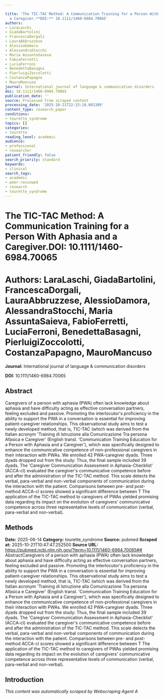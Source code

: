 ```yaml
---

title: 'The TIC-TAC Method: A Communication Training for a Person With Aphasia and
  a Caregiver.**DOI:** 10.1111/1460-6984.70065'
authors:
- LaraLaschi
- GiadaBartolini
- FrancescaDorgali
- LauraAbbruzzese
- AlessioDamora
- AlessandraStocchi
- Maria AssuntaSaieva
- FabioFerretti
- LuciaFerroni
- BenedettaBasagni
- PierluigiZoccolotti
- CostanzaPapagno
- MauroMancuso
journal: International journal of language & communication disorders
doi: 10.1111/1460-6984.70065
publication_date: ''
source: Processed from scraped content
processing_date: '2025-10-21T22:15:10.081389'
content_type: research_paper
conditions:
- tourette_syndrome
topics: []
categories:
- tourette
reading_level: academic
audience:
- professional
- researcher
patient_friendly: false
search_priority: standard
keywords:
- clinical
search_tags:
- academic
- peer-reviewed
- research
- tourette_syndrome
---
```




# The TIC-TAC Method: A Communication Training for a Person With Aphasia and a Caregiver.**DOI:** 10.1111/1460-6984.70065

# **Authors:** LaraLaschi, GiadaBartolini, FrancescaDorgali, LauraAbbruzzese, AlessioDamora, AlessandraStocchi, Maria AssuntaSaieva, FabioFerretti, LuciaFerroni, BenedettaBasagni, PierluigiZoccolotti, CostanzaPapagno, MauroMancuso

**Journal:** International journal of language & communication disorders

**DOI:** 10.1111/1460-6984.70065

## Abstract

Caregivers of a person with aphasia (PWA) often lack knowledge about aphasia and have difficulty acting as effective conversation partners, feeling excluded and passive. Promoting the interlocutor's proficiency in the ability to support the PWA in a conversation is essential for improving patient-caregiver relationships.
This observational study aims to test a newly developed method, that is, TIC-TAC (which was derived from the Italian acronym 'Training di Istruzione alla Comunicazione Tra persona Afasica e Caregiver' (English transl. 'Communication Training Education for a Person with Aphasia and a Caregiver'), which was specifically designed to enhance the communicative competence of non-professional caregivers in their interaction with PWAs.
We enrolled 42 PWA-caregiver dyads. Three dyads dropped out from the study: Thus, the final sample included 39 dyads. The 'Caregiver Communication Assessment in Aphasia-Checklist' (ACCA-cl) evaluated the caregiver's communicative competence before and after the administration of the TIC-TAC method. This scale detects the verbal, para-verbal and non-verbal components of communication during the interaction with the patient.
Comparisons between pre- and post-method ACCA-cl scores showed a significant difference between T
The application of the TIC-TAC method to caregivers of PWAs yielded promising data regarding its impact on the evolution of caregivers' communicative competence across three representative levels of communication (verbal, para-verbal and non-verbal).
## Methods

**Date:** 2025-06-14
**Category:** tourette_syndrome
**Source:** pubmed
**Scraped at:** 2025-10-21T10:47:47.252500
**Source URL:** https://pubmed.ncbi.nlm.nih.gov/?term=10.1111/1460-6984.70065## AbstractCaregivers of a person with aphasia (PWA) often lack knowledge about aphasia and have difficulty acting as effective conversation partners, feeling excluded and passive. Promoting the interlocutor's proficiency in the ability to support the PWA in a conversation is essential for improving patient-caregiver relationships.
This observational study aims to test a newly developed method, that is, TIC-TAC (which was derived from the Italian acronym 'Training di Istruzione alla Comunicazione Tra persona Afasica e Caregiver' (English transl. 'Communication Training Education for a Person with Aphasia and a Caregiver'), which was specifically designed to enhance the communicative competence of non-professional caregivers in their interaction with PWAs.
We enrolled 42 PWA-caregiver dyads. Three dyads dropped out from the study: Thus, the final sample included 39 dyads. The 'Caregiver Communication Assessment in Aphasia-Checklist' (ACCA-cl) evaluated the caregiver's communicative competence before and after the administration of the TIC-TAC method. This scale detects the verbal, para-verbal and non-verbal components of communication during the interaction with the patient.
Comparisons between pre- and post-method ACCA-cl scores showed a significant difference between T
The application of the TIC-TAC method to caregivers of PWAs yielded promising data regarding its impact on the evolution of caregivers' communicative competence across three representative levels of communication (verbal, para-verbal and non-verbal).
## Introduction
*This content was automatically scraped by Webscraping Agent A*